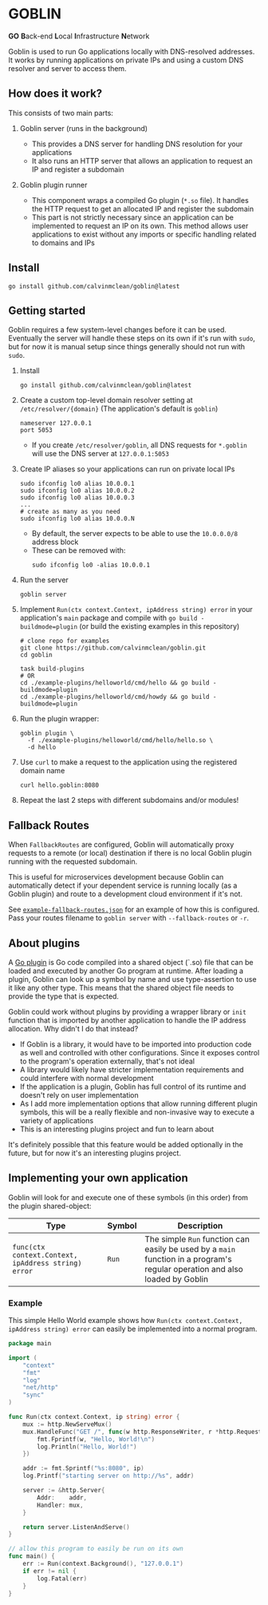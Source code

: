 # GOBLIN

**GO** **B**ack-end **L**ocal **I**nfrastructure **N**etwork

Goblin is used to run Go applications locally with DNS-resolved addresses. It works by running applications on private IPs and using a custom DNS resolver and server to access them.

## How does it work?

This consists of two main parts:

1. Goblin server (runs in the background)
    - This provides a DNS server for handling DNS resolution for your applications
    - It also runs an HTTP server that allows an application to request an IP and register a subdomain

2. Goblin plugin runner
    - This component wraps a compiled Go plugin (`*.so` file). It handles the HTTP request to get an allocated IP and register the subdomain
    - This part is not strictly necessary since an application can be implemented to request an IP on its own. This method allows user applications to exist without any imports or specific handling related to domains and IPs


## Install

```shell
go install github.com/calvinmclean/goblin@latest
```


## Getting started

Goblin requires a few system-level changes before it can be used. Eventually the server will handle these steps on its own if it's run with `sudo`, but for now it is manual setup since things generally should not run with `sudo`.

1. Install
    ```shell
    go install github.com/calvinmclean/goblin@latest
    ```

1. Create a custom top-level domain resolver setting at `/etc/resolver/{domain}` (The application's default is `goblin`)
    ```
    nameserver 127.0.0.1
    port 5053
    ```
    - If you create `/etc/resolver/goblin`, all DNS requests for `*.goblin` will use the DNS server at `127.0.0.1:5053`

1. Create IP aliases so your applications can run on private local IPs
    ```shell
    sudo ifconfig lo0 alias 10.0.0.1
    sudo ifconfig lo0 alias 10.0.0.2
    sudo ifconfig lo0 alias 10.0.0.3
    ...
    # create as many as you need
    sudo ifconfig lo0 alias 10.0.0.N
    ```
    - By default, the server expects to be able to use the `10.0.0.0/8` address block
    - These can be removed with:
        ```shell
        sudo ifconfig lo0 -alias 10.0.0.1
        ```

1. Run the server
    ```shell
    goblin server
    ```

1. Implement `Run(ctx context.Context, ipAddress string) error` in your application's `main` package and compile with `go build -buildmode=plugin` (or build the existing examples in this repository)
    ```shell
    # clone repo for examples
    git clone https://github.com/calvinmclean/goblin.git
    cd goblin

    task build-plugins
    # OR
    cd ./example-plugins/helloworld/cmd/hello && go build -buildmode=plugin
    cd ./example-plugins/helloworld/cmd/howdy && go build -buildmode=plugin
    ```

1. Run the plugin wrapper:
    ```shell
    goblin plugin \
      -f ./example-plugins/helloworld/cmd/hello/hello.so \
      -d hello
    ```

1. Use `curl` to make a request to the application using the registered domain name
    ```shell
    curl hello.goblin:8080
    ```

1. Repeat the last 2 steps with different subdomains and/or modules!


## Fallback Routes

When `FallbackRoutes` are configured, Goblin will automatically proxy requests to a remote (or local) destination if there is no local Goblin plugin running with the requested subdomain.

This is useful for microservices development because Goblin can automatically detect if your dependent service is running locally (as a Goblin plugin) and route to a development cloud environment if it's not.

See [`example-fallback-routes.json`](./example-fallback-routes.json) for an example of how this is configured. Pass your routes filename to `goblin server` with `--fallback-routes` or `-r`.


## About plugins

A [Go plugin](https://pkg.go.dev/plugin) is Go code compiled into a shared object (`.so) file that can be loaded and executed by another Go program at runtime. After loading a plugin, Goblin can look up a symbol by name and use type-assertion to use it like any other type. This means that the shared object file needs to provide the type that is expected.

Goblin could work without plugins by providing a wrapper library or `init` function that is imported by another application to handle the IP address allocation. Why didn't I do that instead?
- If Goblin is a library, it would have to be imported into production code as well and controlled with other configurations. Since it exposes control to the program's operation externally, that's not ideal
- A library would likely have stricter implementation requirements and could interfere with normal development
- If the application is a plugin, Goblin has full control of its runtime and doesn't rely on user implementation
- As I add more implementation options that allow running different plugin symbols, this will be a really flexible and non-invasive way to execute a variety of applications
- This is an interesting plugins project and fun to learn about

It's definitely possible that this feature would be added optionally in the future, but for now it's an interesting plugins project.


## Implementing your own application

Goblin will look for and execute one of these symbols (in this order) from the plugin shared-object:

| Type                        | Symbol | Description          |
|-----------------------------|--------|----------------------|
| `func(ctx context.Context, ipAddress string) error` | `Run`   | The simple `Run` function can easily be used by a `main` function in a program's regular operation and also loaded by Goblin |


### Example

This simple Hello World example shows how `Run(ctx context.Context, ipAddress string) error` can easily be implemented into a normal program.

```go
package main

import (
	"context"
	"fmt"
	"log"
	"net/http"
	"sync"
)

func Run(ctx context.Context, ip string) error {
	mux := http.NewServeMux()
	mux.HandleFunc("GET /", func(w http.ResponseWriter, r *http.Request) {
		fmt.Fprintf(w, "Hello, World!\n")
		log.Println("Hello, World!")
	})

	addr := fmt.Sprintf("%s:8080", ip)
	log.Printf("starting server on http://%s", addr)

	server := &http.Server{
		Addr:    addr,
		Handler: mux,
	}

	return server.ListenAndServe()
}

// allow this program to easily be run on its own
func main() {
	err := Run(context.Background(), "127.0.0.1")
	if err != nil {
		log.Fatal(err)
	}
}
```
